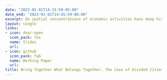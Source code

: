 ```yaml
---
date: "2022-01-01T14:15:59-05:00"
date_end: "2023-01-01T14:45:59-06:00"
excerpt: Do spatial concentrations of economic activities have deep historical roots in Europe? This paper explores a unique quasi-natural experiment of opening borders within cities that were historically a single urban entity and were divided due to border shifts following major historical conflicts. After inter-city borders were opened, I find that local economic activities, measured by remotely sensed nightlight, became more concentrated close to the pre-division city centers. 
layout: single
links:
- icon: door-open
  icon_pack: fas
  name: Slides
  url: 
- icon: github
  icon_pack: fab
  name: Working Paper
  url: 
title: Bring Together What Belongs Together. The Case of Divided Cities in Europe
---
```

